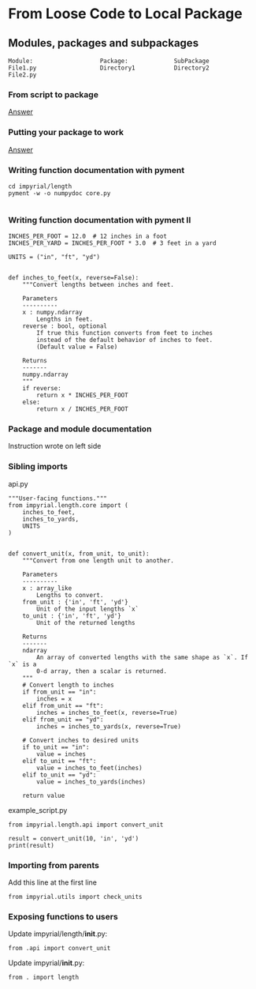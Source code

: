 ﻿

# From Loose Code to Local Package

## Modules, packages and subpackages

```
Module:                   Package:             SubPackage
File1.py                  Directory1           Directory2
File2.py
```
### From script to package

[Answer](https://github.com/skupriienko/Datacamp-Python-Exercises/blob/main/Developing%20Python%20Packages/1_from_script_to_package.py)

### Putting your package to work

[Answer](https://github.com/skupriienko/Datacamp-Python-Exercises/blob/main/Developing%20Python%20Packages/2_putting_your_code_to_work.py)

### Writing function documentation with pyment

```
cd impyrial/length
pyment -w -o numpydoc core.py
 
```

### Writing function documentation with pyment II

```
INCHES_PER_FOOT = 12.0  # 12 inches in a foot
INCHES_PER_YARD = INCHES_PER_FOOT * 3.0  # 3 feet in a yard

UNITS = ("in", "ft", "yd")


def inches_to_feet(x, reverse=False):
    """Convert lengths between inches and feet.

    Parameters
    ----------
    x : numpy.ndarray
        Lengths in feet.
    reverse : bool, optional
        If true this function converts from feet to inches 
        instead of the default behavior of inches to feet. 
        (Default value = False)

    Returns
    -------
    numpy.ndarray
    """
    if reverse:
        return x * INCHES_PER_FOOT
    else:
        return x / INCHES_PER_FOOT

```

### Package and module documentation
Instruction wrote on left side



### Sibling imports
api.py
```
"""User-facing functions."""
from impyrial.length.core import (
    inches_to_feet,
    inches_to_yards,
    UNITS
)


def convert_unit(x, from_unit, to_unit):
    """Convert from one length unit to another.

    Parameters
    ----------
    x : array_like
        Lengths to convert.
    from_unit : {'in', 'ft', 'yd'}
        Unit of the input lengths `x`
    to_unit : {'in', 'ft', 'yd'}
        Unit of the returned lengths

    Returns
    -------
    ndarray
        An array of converted lengths with the same shape as `x`. If `x` is a
        0-d array, then a scalar is returned.
    """
    # Convert length to inches
    if from_unit == "in":
        inches = x
    elif from_unit == "ft":
        inches = inches_to_feet(x, reverse=True)
    elif from_unit == "yd":
        inches = inches_to_yards(x, reverse=True)

    # Convert inches to desired units
    if to_unit == "in":
        value = inches
    elif to_unit == "ft":
        value = inches_to_feet(inches)
    elif to_unit == "yd":
        value = inches_to_yards(inches)

    return value
```
example_script.py
```
from impyrial.length.api import convert_unit

result = convert_unit(10, 'in', 'yd')
print(result)
```

### Importing from parents

Add this line at the first line
```
from impyrial.utils import check_units
```

### Exposing functions to users

Update impyrial/length/__init__.py:
```
from .api import convert_unit
```

Update impyrial/__init__.py:
```
from . import length
```


